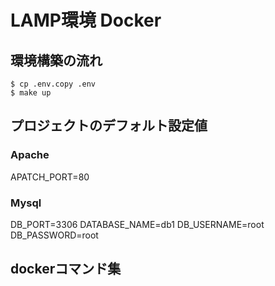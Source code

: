 # LAMP環境 Docker

## 環境構築の流れ

```
$ cp .env.copy .env
$ make up
```

## プロジェクトのデフォルト設定値

### Apache
APATCH_PORT=80

### Mysql
DB_PORT=3306
DATABASE_NAME=db1
DB_USERNAME=root
DB_PASSWORD=root

## dockerコマンド集